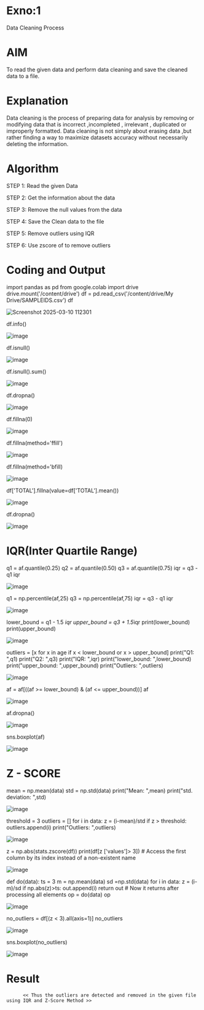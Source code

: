 # Exno:1
Data Cleaning Process

# AIM
To read the given data and perform data cleaning and save the cleaned data to a file.

# Explanation
Data cleaning is the process of preparing data for analysis by removing or modifying data that is incorrect ,incompleted , irrelevant , duplicated or improperly formatted. Data cleaning is not simply about erasing data ,but rather finding a way to maximize datasets accuracy without necessarily deleting the information.

# Algorithm
STEP 1: Read the given Data

STEP 2: Get the information about the data

STEP 3: Remove the null values from the data

STEP 4: Save the Clean data to the file

STEP 5: Remove outliers using IQR

STEP 6: Use zscore of to remove outliers

# Coding and Output

import pandas as pd
from google.colab import drive
drive.mount('/content/drive')
df = pd.read_csv('/content/drive/My Drive/SAMPLEIDS.csv')
df

![Screenshot 2025-03-10 112301](https://github.com/user-attachments/assets/0f2ed739-0a78-431e-b84c-c9e09987217c)

df.info()

![image](https://github.com/user-attachments/assets/619892af-0f9c-4b04-9656-6c0470da0b26)

df.isnull()

![image](https://github.com/user-attachments/assets/344a9b6d-8169-43c9-bc7f-ca7ee520cf14)

df.isnull().sum()

![image](https://github.com/user-attachments/assets/607e85d1-8645-497d-aa04-44035b41b385)

df.dropna()

![image](https://github.com/user-attachments/assets/dfba813a-e2f5-4b7a-81d6-caf3c9a80b3c)

df.fillna(0)

![image](https://github.com/user-attachments/assets/d5d8317c-1f1a-44c9-b235-4ddd0614f02a)

df.fillna(method='ffill')

![image](https://github.com/user-attachments/assets/572e5fab-d4fc-4619-81c9-3251554098d7)

df.fillna(method='bfill)

![image](https://github.com/user-attachments/assets/167f5a42-acbd-4970-98cd-fdce9f2b8c79)

df['TOTAL'].fillna(value=df['TOTAL'].mean())

![image](https://github.com/user-attachments/assets/6aa59ce9-e405-430a-8dd2-0ab779a7392b)

df.dropna()

![image](https://github.com/user-attachments/assets/617bd83b-7056-4392-b8f1-7064519497b3)

# IQR(Inter Quartile Range)


q1 = af.quantile(0.25)
q2 = af.quantile(0.50)
q3 = af.quantile(0.75)
iqr = q3 - q1
iqr


![image](https://github.com/user-attachments/assets/4103eafa-774f-4aef-ba81-a88d92bc7ef6)


q1 = np.percentile(af,25)
q3 = np.percentile(af,75)
iqr = q3 - q1
iqr


![image](https://github.com/user-attachments/assets/679bdfe6-7d7e-4ab5-820f-0b61e33dd50e)


lower_bound = q1 - 1.5 *iqr
upper_bound = q3 + 1.5*iqr
print(lower_bound)
print(upper_bound)


![image](https://github.com/user-attachments/assets/06518517-d1fa-45b4-ba0c-873baf8b3a8a)


outliers = [x for x in age if x < lower_bound or x > upper_bound]
print("Q1: ",q1)
print("Q2: ",q3)
print("IQR: ",iqr)
print("lower_bound: ",lower_bound)
print("upper_bound: ",upper_bound)
print("Outliers: ",outliers)


![image](https://github.com/user-attachments/assets/65303b21-e0fb-4dfc-9cf2-f937113ae4e1)


af = af[((af >= lower_bound) & (af <= upper_bound))]
af


![image](https://github.com/user-attachments/assets/a0311332-1bd1-4cfc-8bbd-1494465f3efc)

af.dropna()

![image](https://github.com/user-attachments/assets/1fcf42f5-6739-4665-862c-3a5eeb9b8d1a)

sns.boxplot(af)

![image](https://github.com/user-attachments/assets/ca68214f-8a55-48b3-888e-955cf8a1e0c4)

# Z - SCORE


mean = np.mean(data)
std = np.std(data)
print("Mean: ",mean)
print("std. deviation: ",std)

![image](https://github.com/user-attachments/assets/76904ca9-68a3-40c1-9a98-55d1f9922a8c)


threshold = 3
outliers = []
for i in data:
  z = (i-mean)/std
  if z > threshold:
    outliers.append(i)
    print("Outliers: ",outliers)


![image](https://github.com/user-attachments/assets/3eaf9b9b-f254-42d9-8d69-68ab9b025179)


z = np.abs(stats.zscore(df))
print(df[z ['values']> 3]) # Access the first column by its index instead of a non-existent name

![image](https://github.com/user-attachments/assets/9e1af3dc-d46b-444e-9e24-2439fd6c8751)


def do(data):
  ts = 3
  m = np.mean(data)
  sd =np.std(data)
  for i in data:
    z = (i-m)/sd
    if np.abs(z)>ts:
      out.append(i)
  return out # Now it returns after processing all elements
op = do(data)
op



![image](https://github.com/user-attachments/assets/da19b8d9-0701-42c0-8897-711700aebb88)


no_outliers = df[(z < 3).all(axis=1)]
no_outliers


![image](https://github.com/user-attachments/assets/e0754347-f809-419c-a528-159282b932ea)


sns.boxplot(no_outliers)

![image](https://github.com/user-attachments/assets/ab6cb821-eba8-4e94-99c8-cb33222c029e)



# Result
          << Thus the outliers are detected and removed in the given file using IQR and Z-Score Method >>
